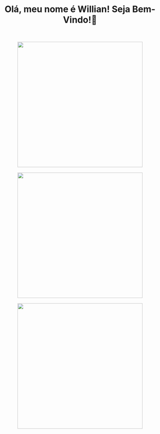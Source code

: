 <h1 align=center> Olá, meu nome é Willian! Seja Bem-Vindo!👋 </h1>

<br>
 <br>
<div align="center">
  <a href="https://github.com/willianrizzo/">
  <img width="400em" src="https://github-readme-stats.vercel.app/api?username=willianrizzo&theme=dracula&hide_border=false&include_all_commits=false&count_private=true"/>
  <br>
   <br>
   <img width="400em" src="https://github-readme-streak-stats.herokuapp.com/?user=willianrizzo&theme=dracula&hide_border=false"/>
    <br>
     <br>
    <img width="400em" src="https://github-readme-stats.vercel.app/api/top-langs/?username=willianrizzo&theme=dracula&hide_border=false&include_all_commits=false&count_private=true&layout=compact" />
</div>
 


